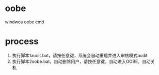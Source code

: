 # oobe
windwos oobe cmd 


# process
1. 执行脚本1audit.bat，请按任意键，系统会自动重启并进入审核模式audit
2. 执行脚本2oobe.bat，自动删除用户，请按任意键，自动进入OOBE，自动关机
